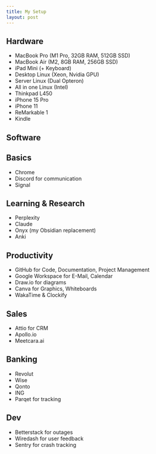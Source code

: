 ```yaml
---
title: My Setup
layout: post
---
```


## Hardware

- MacBook Pro (M1 Pro, 32GB RAM, 512GB SSD)
- MacBook Air (M2, 8GB RAM, 256GB SSD)
- iPad Mini (+ Keyboard)
- Desktop Linux (Xeon, Nvidia GPU)
- Server Linux (Dual Opteron)
- All in one Linux (Intel)
- Thinkpad L450
- iPhone 15 Pro
- iPhone 11
- ReMarkable 1
- Kindle

## Software

## Basics

- Chrome
- Discord for communication
- Signal

## Learning & Research

- Perplexity
- Claude
- Onyx (my Obsidian replacement)
- Anki

## Productivity

- GitHub for Code, Documentation, Project Management
- Google Workspace for E-Mail, Calendar
- Draw.io for diagrams
- Canva for Graphics, Whiteboards
- WakaTime & Clockify

## Sales

- Attio for CRM
- Apollo.io
- Meetcara.ai

## Banking

- Revolut
- Wise
- Qonto
- ING
- Parqet for tracking

## Dev

- Betterstack for outages
- Wiredash for user feedback
- Sentry for crash tracking